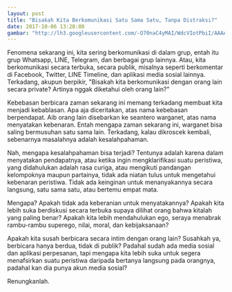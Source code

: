 ```yaml
---
layout: post
title: "Bisakah Kita Berkomunikasi Satu Sama Satu, Tanpa Distraksi?"
date: 2017-10-06 13:28:08
gambar: "http://lh3.googleusercontent.com/-O70naC4yMAI/WdcVIotPbiI/AAAAAAAACY8/8U4jOdM0JgkAnwWJaB_-4AYNG4M12TLuwCLcBGAs/h120/26629.jpg"
---
```


Fenomena sekarang ini, kita sering berkomunikasi di dalam grup, entah itu grup Whatsapp, LINE, Telegram, dan berbagai grup lainnya. Atau, kita berkomunikasi secara terbuka, secara publik, misalnya seperti berkomentar di Facebook, Twitter, LINE Timeline, dan aplikasi media sosial lainnya. Terkadang, akupun berpikir, "Bisakah kita berkomunikasi dengan orang lain secara private? Artinya nggak diketahui oleh orang lain?"

Kebebasan berbicara zaman sekarang ini memang terkadang membuat kita menjadi kebablasan. Apa aja diceritakan, atas nama kebebasan berpendapat. Aib orang lain disebarkan ke seantero warganet, atas nama menyatakan kebenaran. Entah mengapa zaman sekarang ini, warganet bisa saling bermusuhan satu sama lain. Terkadang, kalau dikroscek kembali, sebenarnya masalahnya adalah kesalahpahaman.

Nah, mengapa kesalahpahaman bisa terjadi? Tentunya adalah karena dalam menyatakan pendapatnya, atau ketika ingin mengklarifikasi suatu peristiwa, yang didahulukan adalah rasa curiga, atau mengikuti pandangan kelompoknya maupun partainya, tidak ada niatan tulus untuk mengetahui kebenaran peristiwa. Tidak ada keinginan untuk menanyakannya secara langsung, satu sama satu, atau bertemu empat mata.

Mengapa? Apakah tidak ada keberanian untuk menyatakannya? Apakah kita lebih suka berdiskusi secara terbuka supaya dilihat orang bahwa kitalah yang paling benar? Apakah kita lebih mendahulukan ego, seraya menabrak rambu-rambu superego, nilai, moral, dan kebijaksanaan?

Apakah kita susah berbicara secara intim dengan orang lain? Susahkah ya, berbicara hanya berdua, tidak di publik? Padahal sudah ada media sosial dan aplikasi perpesanan, tapi mengapa kita lebih suka untuk segera menafsirkan suatu peristiwa daripada bertanya langsung pada orangnya, padahal kan dia punya akun media sosial?

Renungkanlah.